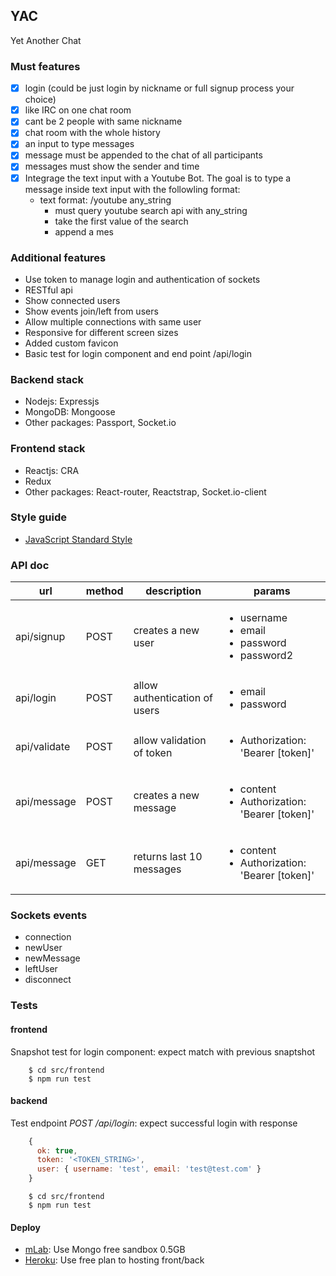 ## YAC

Yet Another Chat

### Must features

- [x] login (could be just login by nickname or full signup process your choice)
- [x] like IRC on one chat room
- [x] cant be 2 people with same nickname
- [x] chat room with the whole history
- [x] an input to type messages
- [x] message must be appended to the chat of all participants
- [x] messages must show the sender and time
- [x] Integrage the text input with a Youtube Bot. The goal is to type a message inside text input with the followling format:
    - text format: /youtube any_string
        - must query youtube search api with any_string
        - take the first value of the search
        - append a mes

### Additional features
- Use token to manage login and authentication of sockets
- RESTful api
- Show connected users
- Show events join/left from users
- Allow multiple connections with same user
- Responsive for different screen sizes
- Added custom favicon
- Basic test for login component and end point /api/login

### Backend stack
- Nodejs: Expressjs
- MongoDB: Mongoose
- Other packages: Passport, Socket.io

### Frontend stack
- Reactjs: CRA
- Redux
- Other packages: React-router, Reactstrap, Socket.io-client

### Style guide
- [JavaScript Standard Style](https://standardjs.com/)

### API doc

| url         | method   | description         | params |
| ------------| -------- | ------------------- | -------|
| api/signup  | POST     | creates a new user   | <ul> <li> username </li> <li> email </li> <li> password </li><li> password2 </li> </ul> |
| api/login   | POST     | allow authentication of users  | <ul> <li> email </li> <li> password </li> </ul>|
| api/validate| POST     | allow validation of token | <ul> <li> Authorization: 'Bearer [token]' </li> </ul>|
| api/message | POST     | creates a new message | <ul> <li> content </li> <li> Authorization: 'Bearer [token]' </li> </ul>|
| api/message | GET      | returns last 10 messages | <ul> <li> content </li> <li> Authorization: 'Bearer [token]' </li> </ul>|

### Sockets events

- connection
- newUser
- newMessage
- leftUser
- disconnect

### Tests
#### frontend

Snapshot test for login component: expect match with previous snaptshot

```
    $ cd src/frontend
    $ npm run test
```

#### backend
Test endpoint _POST /api/login_: expect successful login with response

```javascript
    {
      ok: true,
      token: '<TOKEN_STRING>',
      user: { username: 'test', email: 'test@test.com' }
    }

```

```
    $ cd src/frontend
    $ npm run test
```

#### Deploy
- [mLab](https://mlab.com/): Use Mongo free sandbox 0.5GB
- [Heroku](http://heroku.com/): Use free plan to hosting front/back



